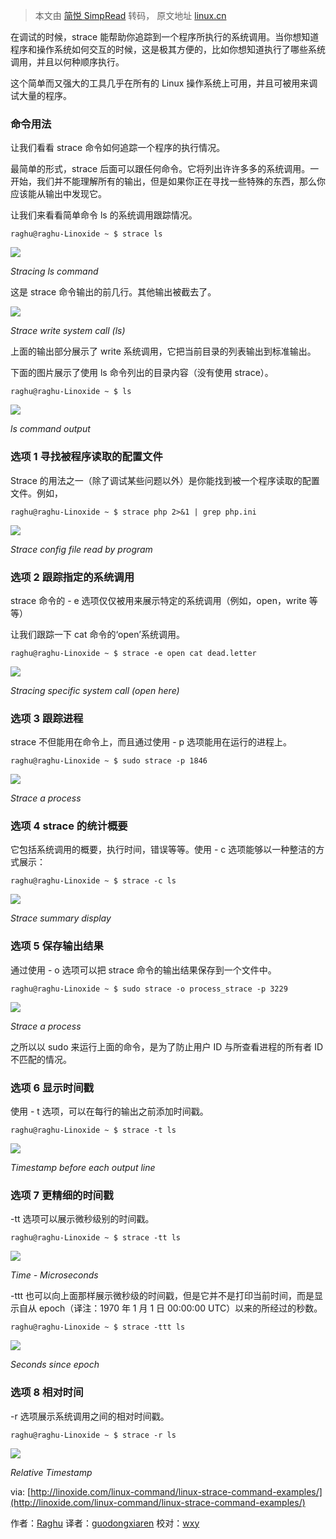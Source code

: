 > 本文由 [简悦 SimpRead](http://ksria.com/simpread/) 转码， 原文地址 [linux.cn](https://linux.cn/article-3935-1.html)

在调试的时候，strace 能帮助你追踪到一个程序所执行的系统调用。当你想知道程序和操作系统如何交互的时候，这是极其方便的，比如你想知道执行了哪些系统调用，并且以何种顺序执行。

这个简单而又强大的工具几乎在所有的 Linux 操作系统上可用，并且可被用来调试大量的程序。

### 命令用法

让我们看看 strace 命令如何追踪一个程序的执行情况。

最简单的形式，strace 后面可以跟任何命令。它将列出许许多多的系统调用。一开始，我们并不能理解所有的输出，但是如果你正在寻找一些特殊的东西，那么你应该能从输出中发现它。

让我们来看看简单命令 ls 的系统调用跟踪情况。

```
raghu@raghu-Linoxide ~ $ strace ls
```

![](https://img.linux.net.cn/data/attachment/album/201409/30/223014ib3pcwpywb63cp33.png)

_Stracing ls command_

这是 strace 命令输出的前几行。其他输出被截去了。

![](https://img.linux.net.cn/data/attachment/album/201409/30/223015eyry76zmu1rnrumh.png)

_Strace write system call (ls)_

上面的输出部分展示了 write 系统调用，它把当前目录的列表输出到标准输出。

下面的图片展示了使用 ls 命令列出的目录内容（没有使用 strace）。

```
raghu@raghu-Linoxide ~ $ ls
```

![](https://img.linux.net.cn/data/attachment/album/201409/30/223016pgtrfsguabftgcgb.png)

_ls command output_

### 选项 1 寻找被程序读取的配置文件

Strace 的用法之一（除了调试某些问题以外）是你能找到被一个程序读取的配置文件。例如，

```
raghu@raghu-Linoxide ~ $ strace php 2>&1 | grep php.ini
```

![](https://img.linux.net.cn/data/attachment/album/201409/30/223017lm99a9jun9tjz9s4.png)

_Strace config file read by program_

### 选项 2 跟踪指定的系统调用

strace 命令的 - e 选项仅仅被用来展示特定的系统调用（例如，open，write 等等）

让我们跟踪一下 cat 命令的‘open’系统调用。

```
raghu@raghu-Linoxide ~ $ strace -e open cat dead.letter
```

![](https://img.linux.net.cn/data/attachment/album/201409/30/223018o1f2fqiyqxxyoedq.png)

_Stracing specific system call (open here)_

### 选项 3 跟踪进程

strace 不但能用在命令上，而且通过使用 - p 选项能用在运行的进程上。

```
raghu@raghu-Linoxide ~ $ sudo strace -p 1846
```

![](https://img.linux.net.cn/data/attachment/album/201409/30/223019iwwbuu6zuzsh0xhp.png)

_Strace a process_

### 选项 4 strace 的统计概要

它包括系统调用的概要，执行时间，错误等等。使用 - c 选项能够以一种整洁的方式展示：

```
raghu@raghu-Linoxide ~ $ strace -c ls
```

![](https://img.linux.net.cn/data/attachment/album/201409/30/223020ceze3kqrkje66kln.png)

_Strace summary display_

### 选项 5 保存输出结果

通过使用 - o 选项可以把 strace 命令的输出结果保存到一个文件中。

```
raghu@raghu-Linoxide ~ $ sudo strace -o process_strace -p 3229
```

![](https://img.linux.net.cn/data/attachment/album/201409/30/223021u6zpuo9o19cc8h61.png)

_Strace a process_

之所以以 sudo 来运行上面的命令，是为了防止用户 ID 与所查看进程的所有者 ID 不匹配的情况。

### 选项 6 显示时间戳

使用 - t 选项，可以在每行的输出之前添加时间戳。

```
raghu@raghu-Linoxide ~ $ strace -t ls
```

![](https://img.linux.net.cn/data/attachment/album/201409/30/223022w9z8m2bh8ehhzwei.png)

_Timestamp before each output line_

### 选项 7 更精细的时间戳

-tt 选项可以展示微秒级别的时间戳。

```
raghu@raghu-Linoxide ~ $ strace -tt ls
```

![](https://img.linux.net.cn/data/attachment/album/201409/30/223024c1lilqr8qnriwj3j.png)

_Time - Microseconds_

-ttt 也可以向上面那样展示微秒级的时间戳，但是它并不是打印当前时间，而是显示自从 epoch（译注：1970 年 1 月 1 日 00:00:00 UTC）以来的所经过的秒数。

```
raghu@raghu-Linoxide ~ $ strace -ttt ls
```

![](https://img.linux.net.cn/data/attachment/album/201409/30/223025ljck265ij26x644c.png)

_Seconds since epoch_

### 选项 8 相对时间

-r 选项展示系统调用之间的相对时间戳。

```
raghu@raghu-Linoxide ~ $ strace -r ls
```

![](https://img.linux.net.cn/data/attachment/album/201409/30/223026j9lvfabf7ffphfsl.png)

_Relative Timestamp_

via: [http://linoxide.com/linux-command/linux-strace-command-examples/](http://linoxide.com/linux-command/linux-strace-command-examples/)

作者：[Raghu](http://linoxide.com/author/raghu/) 译者：[guodongxiaren](https://github.com/guodongxiaren) 校对：[wxy](https://github.com/wxy)